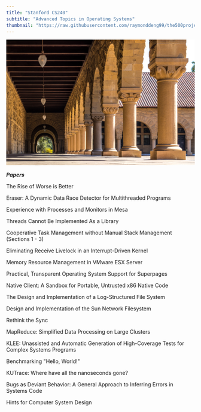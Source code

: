 ```yaml
---
title: "Stanford CS240"
subtitle: "Advanced Topics in Operating Systems"
thumbnail: "https://raw.githubusercontent.com/raymonddeng99/the500project/master/app/assets/stanford.png"
---
```


![](https://raw.githubusercontent.com/raymonddeng99/the500project/master/app/assets/stanford_work.jpg)


_**Papers**_

The Rise of Worse is Better

Eraser: A Dynamic Data Race Detector for Multithreaded Programs

Experience with Processes and Monitors in Mesa

Threads Cannot Be Implemented As a Library

Cooperative Task Management without Manual Stack Management (Sections 1 - 3)

Eliminating Receive Livelock in an Interrupt-Driven Kernel

Memory Resource Management in VMware ESX Server

Practical, Transparent Operating System Support for Superpages

Native Client: A Sandbox for Portable, Untrusted x86 Native Code

The Design and Implementation of a Log-Structured File System

Design and Implementation of the Sun Network Filesystem

Rethink the Sync

MapReduce: Simplified Data Processing on Large Clusters

KLEE: Unassisted and Automatic Generation of High-Coverage Tests for Complex Systems Programs

Benchmarking "Hello, World!"

KUTrace: Where have all the nanoseconds gone?

Bugs as Deviant Behavior: A General Approach to Inferring Errors in Systems Code

Hints for Computer System Design